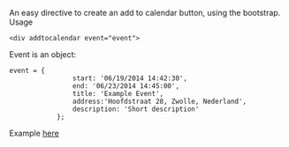 An easy directive to create an add to calendar button, using the bootstrap.   
Usage   
```
<div addtocalendar event="event">
```
Event is an object:   
```
event = {
                start: '06/19/2014 14:42:30',
                end: '06/23/2014 14:45:00',
                title: 'Example Event',
                address:'Hoofdstraat 28, Zwolle, Nederland',
                description: 'Short description'
            };
```
Example [here](http://home.brantje.com/add-to-calendar/index.html)
